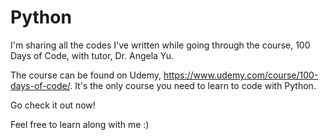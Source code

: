 # Python
I'm sharing all the codes I've written while going through the course, 100 Days of Code, with tutor, Dr. Angela Yu. 

The course can be found on Udemy, https://www.udemy.com/course/100-days-of-code/. It's the only course you need to learn to code with Python.

Go check it out now!

Feel free to learn along with me :)
